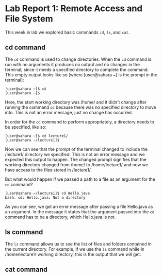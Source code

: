 # Lab Report 1: Remote Access and File System 

This week in lab we explored basic commands `cd`, `ls`, and `cat`. 

## cd command 
The `cd` command is used to change directories. When the `cd` command is run with no arguments it produces no output and no changes in the terminal, since it needs a specified directory to complete the command. This empty output looks like so (where [user@sahara ~] is the prompt in the terminal): 

```
[user@sahara ~]$ cd
[user@sahara ~]$ 
```
Here, the start working directory was /home/ and it didn't change after running the command `cd` because there was no specified directory to move into. This is not an error message, just no change has occurred. 


In order for the `cd` command to perform appropriately, a directory needs to be specified, like so: 

```
[user@sahara ~]$ cd lecture1/
[user@sahara ~/lecture1]$ 
```
Now we can see that the prompt of the terminal changed to include the /lecture1/ directory we specified. This is not an error message and we expected this output to happen. The changed prompt signifies that the working directory changed from /home/ to /home/lecture1/ and now we have access to the files stored in /lecture1/. 

But what would happen if we passed a path to a file as an argument for the `cd` command? 

```
[user@sahara ~/lecture1]$ cd Hello.java
bash: cd: Hello.java: Not a directory
```
As you can see, we got an error message after passing a file Hello.java as an argument. In the message it states that the argument passed into the `cd` command has to be a directory, which Hello.java is not. 


## ls command
The `ls` command allows us to see the list of files and folders contained in the current directory. For example, if we use the `ls` command while in /home/lecture1/ working directory, this is the output that we will get: 




## cat command

